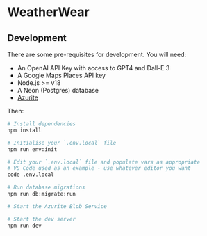 # WeatherWear

## Development

There are some pre-requisites for development. You will need:

* An OpenAI API Key with access to GPT4 and Dall-E 3
* A Google Maps Places API key
* Node.js >= v18
* A Neon (Postgres) database
* [Azurite](https://learn.microsoft.com/en-us/azure/storage/common/storage-use-azurite?toc=%2Fazure%2Fstorage%2Fblobs%2Ftoc.json&bc=%2Fazure%2Fstorage%2Fblobs%2Fbreadcrumb%2Ftoc.json&tabs=visual-studio-code%2Cblob-storage#install-azurite)

Then:

```bash
# Install dependencies
npm install

# Initialise your `.env.local` file
npm run env:init

# Edit your `.env.local` file and populate vars as appropriate
# VS Code used as an example - use whatever editor you want
code .env.local

# Run database migrations
npm run db:migrate:run

# Start the Azurite Blob Service

# Start the dev server
npm run dev
```
